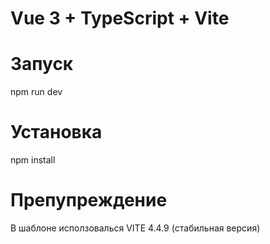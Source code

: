 # Vue 3 + TypeScript + Vite

# Запуск

npm run dev

# Установка

npm install

# Препупреждение

В шаблоне исползовалься VITE 4.4.9 (стабильная версия)

